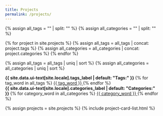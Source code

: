 ```yaml
---
title: Projects
permalink: /projects/
---
```


{% assign all_tags = "" | split: "" %}
{% assign all_categories = "" | split: "" %}

{% for project in site.projects %}
  {% assign all_tags = all_tags | concat: project.tags %}
  {% assign all_categories = all_categories | concat: project.categories %}
{% endfor %}

{% assign all_tags = all_tags | uniq | sort %}
{% assign all_categories = all_categories | uniq | sort %}

<p class="project_taxonomy">
  <!-- Tags Section -->
  <strong>
    <i class="fas fa-fw fa-tags" aria-hidden="true"></i> 
    {{ site.data.ui-text[site.locale].tags_label | default: "Tags:" }}
  </strong>
  <span itemprop="keywords">
    {% for tag_word in all_tags %}
      <a href="{{ site.tag_archive.path | relative_url }}#{{ tag_word | slugify }}" class="project__taxonomy-item p-category" rel="tag">
        {{ tag_word }}
      </a>
    {% endfor %}
  </span>
  
  <!-- Categories Section -->
  <br>
  <strong>
    <i class="fas fa-fw fa-folder-open" aria-hidden="true"></i> 
    {{ site.data.ui-text[site.locale].categories_label | default: "Categories:" }}
  </strong>
  <span itemprop="keywords">
    {% for category_word in all_categories %}
      <a href="{{ site.category_archive.path | relative_url }}#{{ category_word | slugify }}" class="project__taxonomy-item p-category" rel="tag">
        {{ category_word }}
      </a>
    {% endfor %}
  </span>
</p>


{% assign projects = site.projects %}
{% include project-card-list.html %}
